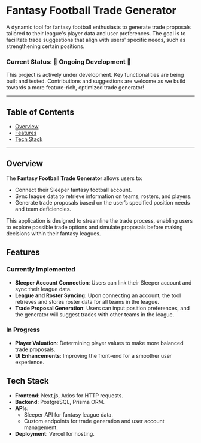 # Fantasy Football Trade Generator

A dynamic tool for fantasy football enthusiasts to generate trade proposals tailored to their league's player data and user preferences. The goal is to facilitate trade suggestions that align with users' specific needs, such as strengthening certain positions.

### Current Status: 🚧 Ongoing Development 🚧

This project is actively under development. Key functionalities are being built and tested. Contributions and suggestions are welcome as we build towards a more feature-rich, optimized trade generator!

---

## Table of Contents
- [Overview](#overview)
- [Features](#features)
- [Tech Stack](#tech-stack)


---

## Overview

The **Fantasy Football Trade Generator** allows users to:
- Connect their Sleeper fantasy football account.
- Sync league data to retrieve information on teams, rosters, and players.
- Generate trade proposals based on the user’s specified position needs and team deficiencies.

This application is designed to streamline the trade process, enabling users to explore possible trade options and simulate proposals before making decisions within their fantasy leagues.

## Features

### Currently Implemented
- **Sleeper Account Connection**: Users can link their Sleeper account and sync their league data.
- **League and Roster Syncing**: Upon connecting an account, the tool retrieves and stores roster data for all teams in the league.
- **Trade Proposal Generation**: Users can input position preferences, and the generator will suggest trades with other teams in the league.

### In Progress
- **Player Valuation**: Determining player values to make more balanced trade proposals.
- **UI Enhancements**: Improving the front-end for a smoother user experience.

## Tech Stack

- **Frontend**: Next.js, Axios for HTTP requests.
- **Backend**: PostgreSQL, Prisma ORM.
- **APIs**: 
  - Sleeper API for fantasy league data.
  - Custom endpoints for trade generation and user account management.
- **Deployment**: Vercel for hosting.
